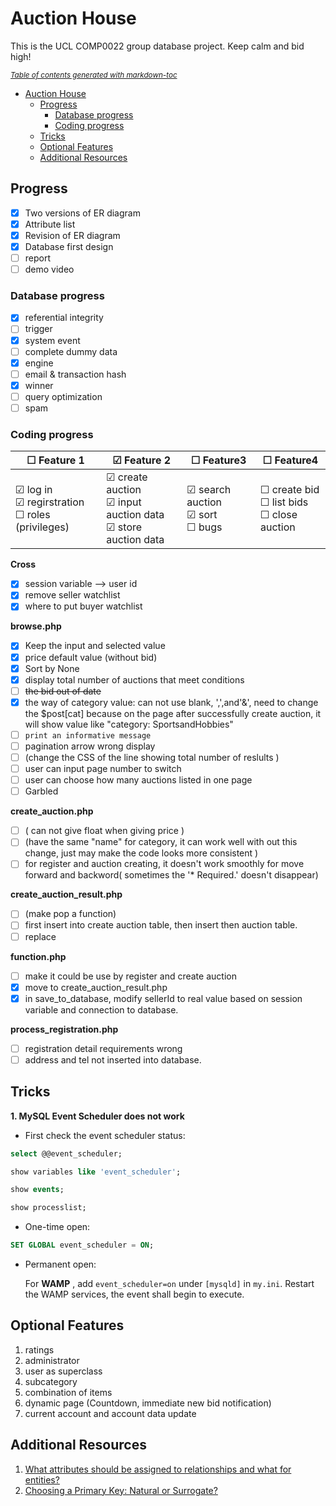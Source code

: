 # Auction House

This is the UCL COMP0022 group database project. Keep calm and bid high!

<small><i><a href='http://ecotrust-canada.github.io/markdown-toc/'>Table of contents generated with markdown-toc</a></i></small>

- [Auction House](#auction-house)
  * [Progress](#progress)
    + [Database progress](#database-progress)
    + [Coding progress](#coding-progress)
  * [Tricks](#tricks)
  * [Optional Features](#optional-features)
  * [Additional Resources](#additional-resources)

## Progress

- [x] Two versions of ER diagram
- [x] Attribute list
- [x] Revision of ER diagram
- [x] Database first design
- [ ] report
- [ ] demo video

### Database progress

- [x] referential integrity
- [ ] trigger
- [x] system event
- [ ] complete dummy data
- [x] engine
- [ ] email & transaction hash
- [x] winner
- [ ] query optimization
- [ ] spam

### Coding progress

| &#9744; Feature 1  | &#9745; Feature 2 | &#9744; Feature3 | &#9744; Feature4 |
| -------------------------- | ----------------- | ---------------- | ---------------- |
| &#9745; log in <br>&#9745; regirstration <br>&#9744; roles (privileges)     | &#9745; create auction <br>&#9745; input auction data <br>&#9745; store auction data | &#9745; search auction <br/>&#9745; sort <br/>&#9744; bugs | &#9744; create bid <br/>&#9744; list bids <br/>&#9744; close auction |

**Cross**

- [x] session variable --> user id
- [x] remove seller watchlist
- [x] where to put buyer watchlist

**browse.php**

- [x] Keep the input and selected value
- [x] price default value (without bid)
- [x] Sort by None
- [x] display total number of auctions that meet conditions
- [ ] ~~the bid out of date~~
- [x] the way of category value: can not use blank, ',',and'&', need to change the $post[cat] because on the page after successfully create auction, it will show value like "category: SportsandHobbies"
- [ ] `print an informative message`
- [ ] pagination arrow wrong display
- [ ] (change the CSS of the line showing total number of reslults )
- [ ] user can input page number to switch
- [ ] user can choose how many auctions listed in one page
- [ ] Garbled

**create_auction.php**

- [ ] ( can not give float when giving price )
- [ ] (have the same "name" for category, it can work well with out this change, just may make the code looks more consistent )
- [ ] for register and auction creating, it doesn't work smoothly for move forward and backword( sometimes the '* Required.'  doesn't  disappear)

**create_auction_result.php**

- [ ] (make pop a function)
- [ ] first insert into create auction table, then insert then auction table.
- [ ] replace

**function.php**

- [ ] make it could be use by register and create auction
- [x] move to create_auction_result.php
- [x] in save_to_database, modify sellerId to real value based on session variable and connection to database.

**process_registration.php**

- [ ] registration detail requirements wrong
- [ ] address and tel not inserted into database.

## Tricks

**1. MySQL Event Scheduler does not work**

- First check the event scheduler status:

```sql
select @@event_scheduler;

show variables like 'event_scheduler';

show events;

show processlist;
```

- One-time open:

```sql
SET GLOBAL event_scheduler = ON;
```

- Permanent open:

  For **WAMP** , add `event_scheduler=on` under `[mysqld]` in `my.ini`. Restart the WAMP services, the event shall begin to execute.

## Optional Features

1. ratings
3. administrator
3. user as superclass
4. subcategory
5. combination of items
6. dynamic page (Countdown, immediate new bid notification)
7. current account and account data update


## Additional Resources

1. [What attributes should be assigned to relationships and what for entities?](https://www.geeksforgeeks.org/attributes-to-relationships-in-er-model/#:~:text=In%20ER%20model%2C%20entities%20have,have%20attributes%20associated%20to%20them.)
2. [Choosing a Primary Key: Natural or Surrogate?](http://www.agiledata.org/essays/keys.html)
